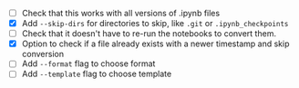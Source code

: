 - [ ] Check that this works with all versions of .ipynb files
- [x] Add `--skip-dirs` for directories to skip, like `.git` or `.ipynb_checkpoints`
- [ ] Check that it doesn't have to re-run the notebooks to convert them.
- [x] Option to check if a file already exists with a newer timestamp and skip conversion
- [ ] Add `--format` flag to choose format
- [ ] Add `--template` flag to choose template
